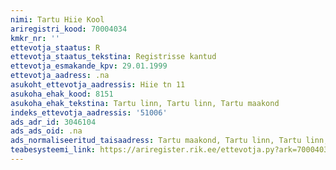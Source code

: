 ```yaml
---
nimi: Tartu Hiie Kool
ariregistri_kood: 70004034
kmkr_nr: ''
ettevotja_staatus: R
ettevotja_staatus_tekstina: Registrisse kantud
ettevotja_esmakande_kpv: 29.01.1999
ettevotja_aadress: .na
asukoht_ettevotja_aadressis: Hiie tn 11
asukoha_ehak_kood: 8151
asukoha_ehak_tekstina: Tartu linn, Tartu linn, Tartu maakond
indeks_ettevotja_aadressis: '51006'
ads_adr_id: 3046104
ads_ads_oid: .na
ads_normaliseeritud_taisaadress: Tartu maakond, Tartu linn, Tartu linn, Hiie tn 11
teabesysteemi_link: https://ariregister.rik.ee/ettevotja.py?ark=70004034&ref=rekvisiidid
---
```

